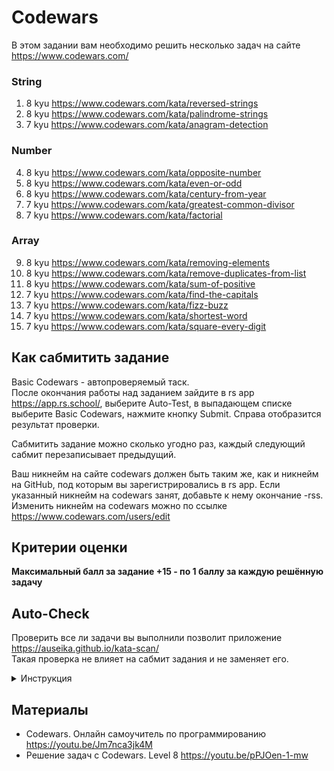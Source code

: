 # Codewars

В этом задании вам необходимо решить несколько задач на сайте https://www.codewars.com/

### String
  1. 8 kyu https://www.codewars.com/kata/reversed-strings
  2. 8 kyu https://www.codewars.com/kata/palindrome-strings
  3. 7 kyu https://www.codewars.com/kata/anagram-detection

### Number
  4. 8 kyu https://www.codewars.com/kata/opposite-number
  5. 8 kyu https://www.codewars.com/kata/even-or-odd
  6. 8 kyu https://www.codewars.com/kata/century-from-year
  7. 7 kyu https://www.codewars.com/kata/greatest-common-divisor
  8. 7 kyu https://www.codewars.com/kata/factorial
  
### Array
  9. 8 kyu https://www.codewars.com/kata/removing-elements
  10. 8 kyu https://www.codewars.com/kata/remove-duplicates-from-list
  11. 8 kyu https://www.codewars.com/kata/sum-of-positive
  12. 7 kyu https://www.codewars.com/kata/find-the-capitals
  13. 7 kyu https://www.codewars.com/kata/fizz-buzz  
  14. 7 kyu https://www.codewars.com/kata/shortest-word
  15. 7 kyu https://www.codewars.com/kata/square-every-digit


## Как сабмитить задание

Basic Codewars - автопроверяемый таск.  
После окончания работы над заданием зайдите в rs app https://app.rs.school/, выберите Auto-Test, в выпадающем списке выберите Basic Codewars, нажмите кнопку Submit. Справа отобразится результат проверки.  

Сабмитить задание можно сколько угодно раз, каждый следующий сабмит перезаписывает предыдущий.

Ваш никнейм на сайте codewars должен быть таким же, как и никнейм на GitHub, под которым вы зарегистрировались в rs app. Если указанный никнейм на codewars занят, добавьте к нему окончание -rss. Изменить никнейм на codewars можно по ссылке https://www.codewars.com/users/edit

## Критерии оценки

**Максимальный балл за задание +15 - по 1 баллу за каждую решённую задачу**

## Auto-Check

  Проверить все ли задачи вы выполнили позволит приложение https://auseika.github.io/kata-scan/  
  Такая проверка не влияет на сабмит задания и не заменяет его.

<details><summary>Инструкция</summary>
<p>

1. Введите список кат в поле ввода приложения

<pre>
     https://www.codewars.com/kata/reversed-strings  
     https://www.codewars.com/kata/palindrome-strings
     https://www.codewars.com/kata/anagram-detection
     https://www.codewars.com/kata/opposite-number
     https://www.codewars.com/kata/even-or-odd
     https://www.codewars.com/kata/century-from-year
     https://www.codewars.com/kata/greatest-common-divisor
     https://www.codewars.com/kata/factorial
     https://www.codewars.com/kata/removing-elements     
     https://www.codewars.com/kata/remove-duplicates-from-list
     https://www.codewars.com/kata/sum-of-positive
     https://www.codewars.com/kata/find-the-capitals
     https://www.codewars.com/kata/fizz-buzz    
     https://www.codewars.com/kata/shortest-word
     https://www.codewars.com/kata/square-every-digit
     username
</pre>
2. Замените строку **username** на свой никнейм на сайте codewars

3. Нажмите "Check", чтобы увидеть результат.
</p>
</details>

## Материалы

- Codewars. Онлайн самоучитель по программированию https://youtu.be/Jm7nca3jk4M
- Решение задач с Codewars. Level 8 https://youtu.be/pPJOen-1-mw
